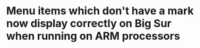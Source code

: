 # Menu items which don't have a mark now display correctly on Big Sur when running on ARM processors
